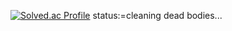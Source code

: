 [![Solved.ac Profile](http://mazassumnida.wtf/api/v2/generate_badge?boj=rlgus0823)](https://solved.ac/rlgus0823/)
status:=cleaning dead bodies...
